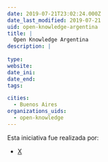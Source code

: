 ```yaml
---
date: 2019-07-21T23:02:24.000Z
date_last_modified: 2019-07-21
uid: open-knowledge-argentina
title: |
  Open Knowledge Argentina
description: |
  
type: 
website: 
date_ini: 
date_end: 
tags:

cities: 
  - Buenos Aires
organizations_uids:
  - open-knowledge
---
```


Esta iniciativa fue realizada por:

- [X](/organizaciones/open-knowledge)
